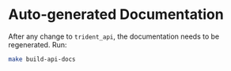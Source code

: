 # Auto-generated Documentation

After any change to `trident_api`, the documentation needs to be regenerated. Run:

```bash
make build-api-docs
```
